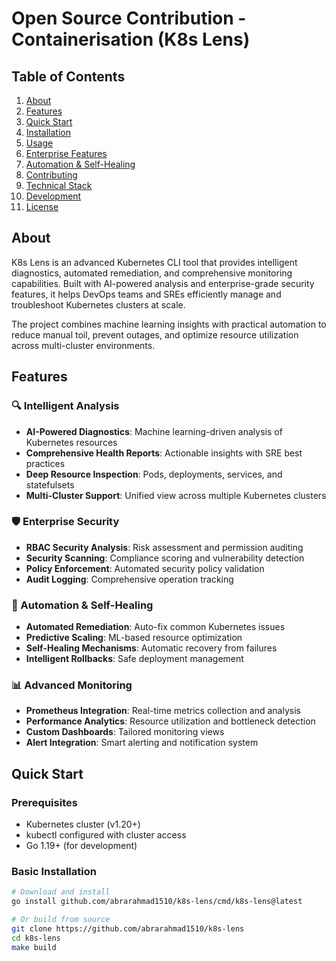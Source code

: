 # Open Source Contribution - Containerisation (K8s Lens)

## Table of Contents
1. [About](#about)
2. [Features](#features)
3. [Quick Start](#quick-start)
4. [Installation](#installation)
5. [Usage](#usage)
6. [Enterprise Features](#enterprise-features)
7. [Automation & Self-Healing](#automation--self-healing)
8. [Contributing](#contributing)
9. [Technical Stack](#technical-stack)
10. [Development](#development)
11. [License](#license)

## About

K8s Lens is an advanced Kubernetes CLI tool that provides intelligent diagnostics, automated remediation, and comprehensive monitoring capabilities. Built with AI-powered analysis and enterprise-grade security features, it helps DevOps teams and SREs efficiently manage and troubleshoot Kubernetes clusters at scale.

The project combines machine learning insights with practical automation to reduce manual toil, prevent outages, and optimize resource utilization across multi-cluster environments.

## Features

### 🔍 Intelligent Analysis
- **AI-Powered Diagnostics**: Machine learning-driven analysis of Kubernetes resources
- **Comprehensive Health Reports**: Actionable insights with SRE best practices
- **Deep Resource Inspection**: Pods, deployments, services, and statefulsets
- **Multi-Cluster Support**: Unified view across multiple Kubernetes clusters

### 🛡️ Enterprise Security
- **RBAC Security Analysis**: Risk assessment and permission auditing
- **Security Scanning**: Compliance scoring and vulnerability detection
- **Policy Enforcement**: Automated security policy validation
- **Audit Logging**: Comprehensive operation tracking

### 🤖 Automation & Self-Healing
- **Automated Remediation**: Auto-fix common Kubernetes issues
- **Predictive Scaling**: ML-based resource optimization
- **Self-Healing Mechanisms**: Automatic recovery from failures
- **Intelligent Rollbacks**: Safe deployment management

### 📊 Advanced Monitoring
- **Prometheus Integration**: Real-time metrics collection and analysis
- **Performance Analytics**: Resource utilization and bottleneck detection
- **Custom Dashboards**: Tailored monitoring views
- **Alert Integration**: Smart alerting and notification system

## Quick Start

### Prerequisites
- Kubernetes cluster (v1.20+)
- kubectl configured with cluster access
- Go 1.19+ (for development)

### Basic Installation
```bash
# Download and install
go install github.com/abrarahmad1510/k8s-lens/cmd/k8s-lens@latest

# Or build from source
git clone https://github.com/abrarahmad1510/k8s-lens
cd k8s-lens
make build
